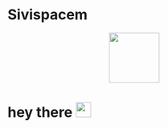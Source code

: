 # Sivispacem
<div id="header" align="center">
  <img src="https://media.giphy.com/media/h2C7d1qUIhoWyyV2JX/giphy.gif" width="100"/>
</div >
<img src="https://komarev.com/ghpvc/?username=Sivicpacem&style=flat-square&color=blue" alt="" />
<h1>
  hey there
  <img src="https://media.giphy.com/media/hvRJCLFzcasrR4ia7z/giphy.gif" width="30px"/>
</h1>
